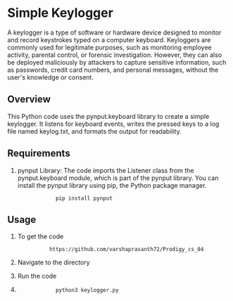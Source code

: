 # Simple Keylogger

A keylogger is a type of software or hardware device designed to monitor and record keystrokes typed on a computer keyboard. Keyloggers are commonly used for legitimate purposes, such as monitoring employee activity, parental control, or forensic investigation. However, they can also be deployed maliciously by attackers to capture sensitive information, such as passwords, credit card numbers, and personal messages, without the user's knowledge or consent.

## Overview

This Python code uses the pynput.keyboard library to create a simple keylogger. It listens for keyboard events, writes the pressed keys to a log file named keylog.txt, and formats the output for readability.



## Requirements

1. pynput Library: The code imports the Listener class from the pynput.keyboard module, which is part of the pynput library. You can install the pynput library using pip, the Python package manager.

                   pip install pynput

## Usage


1. To get the code

                 https://github.com/varshaprasanth72/Prodigy_cs_04

2. Navigate to the directory

3. Run the code

4.                 python3 keylogger.py
